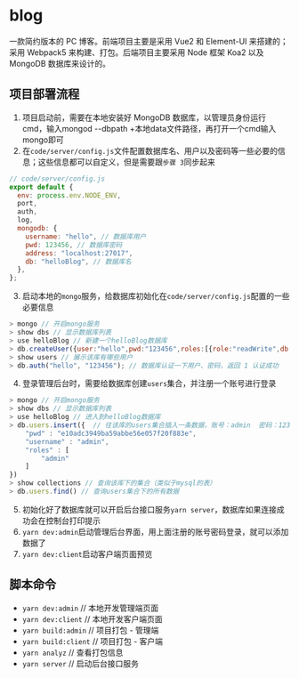 # blog

一款简约版本的 PC 博客。前端项目主要是采用 Vue2 和 Element-UI 来搭建的；采用 Webpack5 来构建、打包。后端项目主要采用 Node 框架 Koa2 以及 MongoDB 数据库来设计的。


## 项目部署流程

1. 项目启动前，需要在本地安装好 MongoDB 数据库，以管理员身份运行cmd，输入mongod --dbpath +本地data文件路径，再打开一个cmd输入mongo即可
2. 在`code/server/config.js`文件配置数据库名、用户以及密码等一些必要的信息；这些信息都可以自定义，但是需要跟`步骤 3`同步起来

```js
// code/server/config.js
export default {
  env: process.env.NODE_ENV,
  port,
  auth,
  log,
  mongodb: {
    username: "hello", // 数据库用户
    pwd: 123456, // 数据库密码
    address: "localhost:27017",
    db: "helloBlog", // 数据库名
  },
};
```

3. 启动本地的`mongo`服务，给数据库初始化在`code/server/config.js`配置的一些必要信息

```js
> mongo // 开启mongo服务
> show dbs // 显示数据库列表
> use helloBlog // 新建一个helloBlog数据库
> db.createUser({user:"hello",pwd:"123456",roles:[{role:"readWrite",db:'helloBlog'}]}) // 在helloBlog数据库创建一个hello用户，密码为123456
> show users // 展示该库有哪些用户
> db.auth("hello", "123456"); // 数据库认证一下用户、密码，返回 1 认证成功
```

4. 登录管理后台时，需要给数据库创建`users`集合，并注册一个账号进行登录

```js
> mongo // 开启mongo服务
> show dbs // 显示数据库列表
> use helloBlog // 进入到helloBlog数据库
> db.users.insert({  // 往该库的users集合插入一条数据，账号：admin  密码：123456
    "pwd" : "e10adc3949ba59abbe56e057f20f883e",
    "username" : "admin",
    "roles" : [
        "admin"
    ]
})
> show collections // 查询该库下的集合（类似于mysql的表）
> db.users.find() // 查询users集合下的所有数据
```

5. 初始化好了数据库就可以开启后台接口服务`yarn server`，数据库如果连接成功会在控制台打印提示
6. `yarn dev:admin`启动管理后台界面，用上面注册的账号密码登录，就可以添加数据了
7. `yarn dev:client`启动客户端页面预览

## 脚本命令

- `yarn dev:admin` // 本地开发管理端页面
- `yarn dev:client` // 本地开发客户端页面
- `yarn build:admin` // 项目打包 - 管理端
- `yarn build:client` // 项目打包 - 客户端
- `yarn analyz` // 查看打包信息
- `yarn server` // 启动后台接口服务
